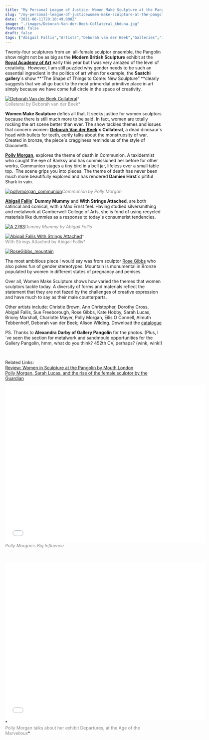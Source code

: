 ```yaml
---
title: "My Personal League of Justice: Women Make Sculpture at the Pangolin Gallery"
slug: "/my-personal-league-of-justicewomen-make-sculpture-at-the-pangolin-gallery"
date: "2011-06-11T20:10:49.000Z"
image: "./images/Deborah-Van-der-Beek-Collateral_khduna.jpg"
featured: false
draft: false
tags: ["Abigail Fallis","Artists","Deborah van der Beek","Galleries","Inspiration","Pangolin Gallery","Polly Morgan","Rose Gibbs","women sculptors"]
---
```



Twenty-four sculptures from an  all-female sculptor ensemble, the Pangolin show might not be as big as the **Modern British Sculpture** exhibit at the [**Royal Academy of Art**](http://www.royalacademy.org.uk/ "Royal Academy of Art") early this year but I was very amazed of the level of creativity.  However, I am still puzzled why gender needs to be such an essential ingredient in the politics of art when for example, the **Saatchi gallery**´s show **“The Shape of Things to Come: New Sculpture” **clearly suggests that we all go back to the most primordial primitive place in art simply because we have come full circle in the space of creativity.

[![](./images/Deborah-Van-der-Beek-Collateral_khduna.jpg "Deborah Van der Beek Collateral")](./images/Deborah-Van-der-Beek-Collateral_khduna.jpg)<span style="color: #888888;">*  
 Collateral by Deborah van der Beek*</span>

**Women Make Sculpture** defies all that. It seeks justice for women sculptors because there is still much more to be said. In fact, women are totally rocking the art scene better than ever. The show tackles themes and issues that concern women: **[Deborah Van der Beek](http://www.deborahvanderbeek.com/ "Deborah van der Beek")´s Collateral**, a dead dinosaur´s head with bullets for teeth, eerily talks about the monstruosity of war. Created in bronze, the piece´s cragginess reminds us of the style of  Giacometti.

[**Polly Morgan**](http://pollymorgan.co.uk/ "Polly Morgan"), explores the theme of death in Communion. A taxidermist who caught the eye of Banksy and has commissioned her before for other works, Communion stages a tiny bird in a bell jar, lifeless over a small table top.  The scene grips you into pieces. The theme of death has never been much more beautifully explored and has rendered **Damien Hirst**´s pitiful Shark in vain.

[![](./images/pollymorgan_communion_vjao8x.jpg "pollymorgan_communion")](./images/pollymorgan_communion_vjao8x.jpg)*<span style="color: #888888;">Communion by Polly Morgan</span>*

**[Abigail Fallis](http://www.curatedmag.com/news/tag/abigail-fallis/ "Abigail Fallis ")´ Dummy Mummy** and **With Strings Attached**, are both satirical and comical, with a Max Ernst feel. Having studied silversmithing  and metalwork at Camberwell College of Arts, she is fond of using recycled materials like dummies as a response to today´s consumerist tendencies.

[![](./images/Abigailfallis_dummymummy_ihe8ua.jpg "A 2763")](./images/Abigailfallis_dummymummy_ihe8ua.jpg)<span style="color: #888888;">*Dummy Mummy by Abigail Fallis*</span>

[![](./images/Abigail-Fallis-With-Strings-Attached_czvrjb.jpg "Abigail Fallis With Strings Attached")](./images/Abigail-Fallis-With-Strings-Attached_czvrjb.jpg)<span style="color: #888888;">*  
 With Strings Attached by Abigail Fallis*</span>

[![](./images/RoseGibbs_mountain_kfuoxh.jpg "RoseGibbs_mountain")](./images/RoseGibbs_mountain_kfuoxh.jpg)

The most ambitious piece I would say was from sculptor [Rose Gibbs](http://www.rosegibbs.com/ "Rose Gibbs") who also pokes fun of gender stereotypes. Mountain is monumental in Bronze populated by women in different states of pregnancy and penises.

Over all, Women Make Sculpture shows how varied the themes that women sculptors tackle today. A diversity of forms and materials reflect the statement that they are not fazed by the challenges of creative expression and have much to say as their male counterparts.

Other artists include: Christie Brown, Ann Christopher, Dorothy Cross, Abigail Fallis, Sue Freeborough, Rose Gibbs, Kate Hobby, Sarah Lucas, Briony Marshall, Charlotte Mayer, Polly Morgan, Eilis O Connell, Almuth Tebbenhoff, Deborah van der Beek; Alison Wilding. Download the [catalogue](http://www.gallery-pangolin.com/downloads/gallery-pangolin/catalogues/autumncat.pdf)

PS. Thanks to **Alexandra Darby of Gallery Pangolin** for the photos. (Plus, I´ve seen the section for metalwork and sandmould opportunities for the Gallery Pangolin, hmm, what do you think? 452th CV, perhaps? (wink, wink!)

 

Related Links:  
[Review: Women in Sculpture at the Pangolin by Mouth London](http://www.mouthlondon.com/arts/review-women-make-sculpture-at-pangolin/ "Mouth London") [  
 Polly Morgan, Sarah Lucas, and the rise of the female sculptor by the Guardian](http://www.guardian.co.uk/artanddesign/2011/may/22/sarah-lucas-polly-morgan-female-sculptors?INTCMP=SRCH "The Guardian female sculptors")

<span class="youtube"><iframe allowfullscreen="" class="youtube-player" frameborder="0" height="505" src="//www.youtube.com/embed/AZGqji53Sbw?wmode=transparent&fs=1&hl=en&modestbranding=1&iv_load_policy=3&showsearch=0&rel=0&theme=dark" title="YouTube video player" type="text/html" width="640"></iframe></span>  
*<span style="color: #888888;">Polly Morgan´s Big Influence</span>*

 

<span class="youtube"><iframe allowfullscreen="" class="youtube-player" frameborder="0" height="505" src="//www.youtube.com/embed/YX_D0qtWM-c?wmode=transparent&fs=1&hl=en&modestbranding=1&iv_load_policy=3&showsearch=0&rel=0&theme=dark&NR=1" title="YouTube video player" type="text/html" width="640"></iframe></span>*  
<span style="color: #888888;">Polly Morgan talks about her exhibit Departures, at the Age of the Marvellous</span>*



